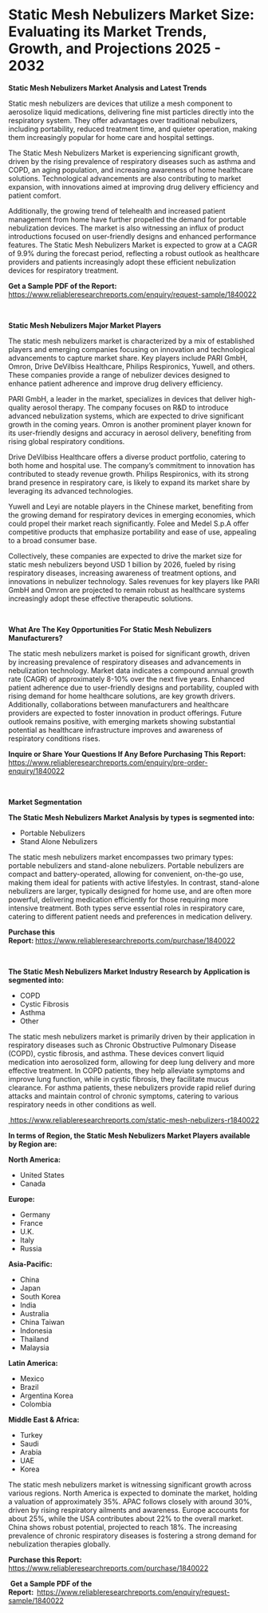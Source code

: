 <p><h1>Static Mesh Nebulizers Market Size: Evaluating its Market Trends, Growth, and Projections 2025 - 2032</h1></p><p><strong>Static Mesh Nebulizers Market Analysis and Latest Trends</strong></p>
<p><p>Static mesh nebulizers are devices that utilize a mesh component to aerosolize liquid medications, delivering fine mist particles directly into the respiratory system. They offer advantages over traditional nebulizers, including portability, reduced treatment time, and quieter operation, making them increasingly popular for home care and hospital settings.</p><p>The Static Mesh Nebulizers Market is experiencing significant growth, driven by the rising prevalence of respiratory diseases such as asthma and COPD, an aging population, and increasing awareness of home healthcare solutions. Technological advancements are also contributing to market expansion, with innovations aimed at improving drug delivery efficiency and patient comfort.</p><p>Additionally, the growing trend of telehealth and increased patient management from home have further propelled the demand for portable nebulization devices. The market is also witnessing an influx of product introductions focused on user-friendly designs and enhanced performance features. The Static Mesh Nebulizers Market is expected to grow at a CAGR of 9.9% during the forecast period, reflecting a robust outlook as healthcare providers and patients increasingly adopt these efficient nebulization devices for respiratory treatment.</p></p>
<p><strong>Get a Sample PDF of the Report:&nbsp;</strong> <a href="https://www.reliableresearchreports.com/enquiry/request-sample/1840022?utm_campaign=2030&utm_medium=2&utm_source=Github&utm_content=ia&utm_term=14042025&utm_id=static-mesh-nebulizers">https://www.reliableresearchreports.com/enquiry/request-sample/1840022</a></p>
<p>&nbsp;</p>
<p><strong>Static Mesh Nebulizers Major Market Players</strong></p>
<p><p>The static mesh nebulizers market is characterized by a mix of established players and emerging companies focusing on innovation and technological advancements to capture market share. Key players include PARI GmbH, Omron, Drive DeVilbiss Healthcare, Philips Respironics, Yuwell, and others. These companies provide a range of nebulizer devices designed to enhance patient adherence and improve drug delivery efficiency.</p><p>PARI GmbH, a leader in the market, specializes in devices that deliver high-quality aerosol therapy. The company focuses on R&D to introduce advanced nebulization systems, which are expected to drive significant growth in the coming years. Omron is another prominent player known for its user-friendly designs and accuracy in aerosol delivery, benefiting from rising global respiratory conditions.</p><p>Drive DeVilbiss Healthcare offers a diverse product portfolio, catering to both home and hospital use. The company’s commitment to innovation has contributed to steady revenue growth. Philips Respironics, with its strong brand presence in respiratory care, is likely to expand its market share by leveraging its advanced technologies.</p><p>Yuwell and Leyi are notable players in the Chinese market, benefiting from the growing demand for respiratory devices in emerging economies, which could propel their market reach significantly. Folee and Medel S.p.A offer competitive products that emphasize portability and ease of use, appealing to a broad consumer base.</p><p>Collectively, these companies are expected to drive the market size for static mesh nebulizers beyond USD 1 billion by 2026, fueled by rising respiratory diseases, increasing awareness of treatment options, and innovations in nebulizer technology. Sales revenues for key players like PARI GmbH and Omron are projected to remain robust as healthcare systems increasingly adopt these effective therapeutic solutions.</p></p>
<p>&nbsp;</p>
<p><strong>What Are The Key Opportunities For Static Mesh Nebulizers Manufacturers?</strong></p>
<p><p>The static mesh nebulizers market is poised for significant growth, driven by increasing prevalence of respiratory diseases and advancements in nebulization technology. Market data indicates a compound annual growth rate (CAGR) of approximately 8-10% over the next five years. Enhanced patient adherence due to user-friendly designs and portability, coupled with rising demand for home healthcare solutions, are key growth drivers. Additionally, collaborations between manufacturers and healthcare providers are expected to foster innovation in product offerings. Future outlook remains positive, with emerging markets showing substantial potential as healthcare infrastructure improves and awareness of respiratory conditions rises.</p></p>
<p><strong>Inquire or Share Your Questions If Any Before Purchasing This Report:</strong> <a href="https://www.reliableresearchreports.com/enquiry/pre-order-enquiry/1840022?utm_campaign=2030&utm_medium=2&utm_source=Github&utm_content=ia&utm_term=14042025&utm_id=static-mesh-nebulizers">https://www.reliableresearchreports.com/enquiry/pre-order-enquiry/1840022</a></p>
<p>&nbsp;</p>
<p><strong>Market Segmentation</strong></p>
<p><strong>The Static Mesh Nebulizers Market Analysis by types is segmented into:</strong></p>
<p><ul><li>Portable Nebulizers</li><li>Stand Alone Nebulizers</li></ul></p>
<p><p>The static mesh nebulizers market encompasses two primary types: portable nebulizers and stand-alone nebulizers. Portable nebulizers are compact and battery-operated, allowing for convenient, on-the-go use, making them ideal for patients with active lifestyles. In contrast, stand-alone nebulizers are larger, typically designed for home use, and are often more powerful, delivering medication efficiently for those requiring more intensive treatment. Both types serve essential roles in respiratory care, catering to different patient needs and preferences in medication delivery.</p></p>
<p><strong>Purchase this Report:&nbsp;</strong><a href="https://www.reliableresearchreports.com/purchase/1840022?utm_campaign=2030&utm_medium=2&utm_source=Github&utm_content=ia&utm_term=14042025&utm_id=static-mesh-nebulizers">https://www.reliableresearchreports.com/purchase/1840022</a></p>
<p>&nbsp;</p>
<p><strong>The Static Mesh Nebulizers Market Industry Research by Application is segmented into:</strong></p>
<p><ul><li>COPD</li><li>Cystic Fibrosis</li><li>Asthma</li><li>Other</li></ul></p>
<p><p>The static mesh nebulizers market is primarily driven by their application in respiratory diseases such as Chronic Obstructive Pulmonary Disease (COPD), cystic fibrosis, and asthma. These devices convert liquid medication into aerosolized form, allowing for deep lung delivery and more effective treatment. In COPD patients, they help alleviate symptoms and improve lung function, while in cystic fibrosis, they facilitate mucus clearance. For asthma patients, these nebulizers provide rapid relief during attacks and maintain control of chronic symptoms, catering to various respiratory needs in other conditions as well.</p></p>
<p><a href="https://www.reliableresearchreports.com/static-mesh-nebulizers-r1840022?utm_campaign=2030&utm_medium=2&utm_source=Github&utm_content=ia&utm_term=14042025&utm_id=static-mesh-nebulizers">&nbsp;https://www.reliableresearchreports.com/static-mesh-nebulizers-r1840022</a></p>
<p><strong>In terms of Region, the Static Mesh Nebulizers Market Players available by Region are:</strong></p>
<p>
    <p> <strong> North America: </strong>
        <ul>
            <li>United States</li>
            <li>Canada</li>
        </ul>
        </p> 
    <p> <strong> Europe: </strong>
        <ul>
            <li>Germany</li>
            <li>France</li>
            <li>U.K.</li>
            <li>Italy</li>
            <li>Russia</li>
        </ul>
        </p> 
    <p> <strong> Asia-Pacific: </strong>
        <ul>
            <li>China</li>
            <li>Japan</li>
            <li>South Korea</li>
            <li>India</li>
            <li>Australia</li>
            <li>China Taiwan</li>
            <li>Indonesia</li>
            <li>Thailand</li>
            <li>Malaysia</li>
        </ul>
        </p> 
    <p> <strong> Latin America: </strong>
        <ul>
            <li>Mexico</li>
            <li>Brazil</li>
            <li>Argentina Korea</li>
            <li>Colombia</li>
        </ul>
        </p> 
    <p> <strong> Middle East & Africa: </strong>
        <ul>
            <li>Turkey</li>
            <li>Saudi</li>
            <li>Arabia</li>
            <li>UAE</li>
            <li>Korea</li>
        </ul>
    </p>
    </p>
<p><p>The static mesh nebulizers market is witnessing significant growth across various regions. North America is expected to dominate the market, holding a valuation of approximately 35%. APAC follows closely with around 30%, driven by rising respiratory ailments and awareness. Europe accounts for about 25%, while the USA contributes about 22% to the overall market. China shows robust potential, projected to reach 18%. The increasing prevalence of chronic respiratory diseases is fostering a strong demand for nebulization therapies globally.</p></p>
<p><strong>Purchase this Report: </strong><a href="https://www.reliableresearchreports.com/purchase/1840022?utm_campaign=2030&utm_medium=2&utm_source=Github&utm_content=ia&utm_term=14042025&utm_id=static-mesh-nebulizers">https://www.reliableresearchreports.com/purchase/1840022</a></p>
<p>&nbsp;<strong>Get a Sample PDF of the Report:&nbsp;&nbsp;</strong><a href="https://www.reliableresearchreports.com/enquiry/request-sample/1840022?utm_campaign=2030&utm_medium=2&utm_source=Github&utm_content=ia&utm_term=14042025&utm_id=static-mesh-nebulizers">https://www.reliableresearchreports.com/enquiry/request-sample/1840022</a></p>
<p><strong></strong></p>
<p><p></p><p></p><p></p></p>